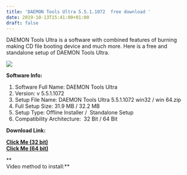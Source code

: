```yaml
---
title: 'DAEMON Tools Ultra 5.5.1.1072  free download '
date: 2019-10-13T15:41:00+01:00
draft: false
---
```


DAEMON Tools Ultra is a software with combined features of burning making CD file booting device and much more. Here is a free and standalone setup of DAEMON Tools Ultra.  
  
  
  

[![](https://1.bp.blogspot.com/-GYC1-UQTthE/XaM2snYI2JI/AAAAAAAAAd8/ISpIiZgdRCED-PmaZQky_Y3xXWh9ARVQQCLcBGAsYHQ/s320/logo%2Bframe1.jpg)](https://1.bp.blogspot.com/-GYC1-UQTthE/XaM2snYI2JI/AAAAAAAAAd8/ISpIiZgdRCED-PmaZQky_Y3xXWh9ARVQQCLcBGAsYHQ/s1600/logo%2Bframe1.jpg)

  

  

  

  

  

**Software Info:**

1.  Software Full Name: DAEMON Tools Ultra 
2.  Version: v 5.5.1.1072
3.  Setup File Name: DAEMON Tools Ultra 5.5.1.1072 win32 / win 64.zip
4.  Full Setup Size: 31.9 MB / 32.2 MB
5.  Setup Type: Offline Installer /  Standalone Setup
6.  Compatibility Architecture:  32 Bit / 64 Bit 

**Download Link:**

**[Click Me (32 bit)](https://mega.nz/#!nHwx3AoK!M7zQt0qkrPBWjilAaVSjO_vHE7GUw5IHYaNJ_rIZjCo)**  
**[Click Me (64 bit)](https://mega.nz/#!eDgHUIDB!EeTWgnxuPAdglpNFS2HpYhtjEmdfgBXOtr8xs2MOD1s)**  
  
**  
Video method to install:**